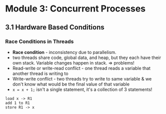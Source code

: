 # Module 3: Concurrent Processes

## 3.1 Hardware Based Conditions

### Race Conditions in Threads

+ **Race condition** - inconsistency due to parallelism.
+ two threads share code, global data, and heap, but they each have their own stack. Variable changes happen in stack. => problems!
+ Read-write or write-read conflict - one thread reads a variable that another thread is writing to
+ Write-write conflict - two threads try to write to same variable & we don't know what would be the final value of that variable
+ `x = x + 1;` isn't a single statement, it's a collection of 3 statements!
```
load x -> R1
add 1 to R1
store R1 -> x
```
